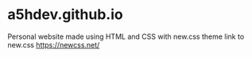 # a5hdev.github.io
Personal website made using HTML and CSS with new.css theme
link to new.css https://newcss.net/
